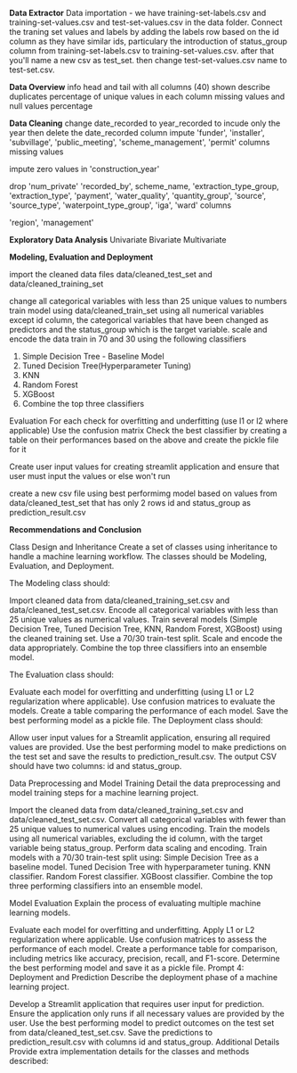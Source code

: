 __Data Extractor__
Data importation  - we have training-set-labels.csv and training-set-values.csv and test-set-values.csv in the data folder.
Connect the traning set values and labels by adding the labels row based on the id column as they have similar ids, particulary the introduction of status_group column from  training-set-labels.csv to training-set-values.csv. after that you'll name a new csv as test_set. then change test-set-values.csv name to test-set.csv.

__Data Overview__
info
head and tail with all columns (40) shown
describe
duplicates
percentage of unique values in each column
missing values and null values percentage


__Data Cleaning__
change date_recorded to year_recorded to incude only the year then delete the date_recorded column
impute 'funder', 'installer', 'subvillage', 'public_meeting', 'scheme_management', 'permit' columns missing values

impute zero values in 'construction_year'


drop 'num_private' 'recorded_by', scheme_name, 'extraction_type_group, 'extraction_type', 'payment', 'water_quality', 'quantity_group', 'source', 'source_type', 'waterpoint_type_group', 'iga', 'ward' columns 


'region', 'management' 





__Exploratory Data Analysis__
Univariate
Bivariate 
Multivariate



__Modeling, Evaluation and Deployment__ 


import the cleaned data files data/cleaned_test_set and data/cleaned_training_set

change all categorical variables with less than 25 unique values to numbers
train model using data/cleaned_train_set using all numerical variables except id column, the categorical variables that have been changed as predictors and the status_group which is the target variable. 
scale and encode the data
train in 70 and 30 using the following classifiers
1. Simple Decision Tree - Baseline Model
2. Tuned Decision Tree(Hyperparameter Tuning)
3. KNN
3. Random Forest
4. XGBoost 
5. Combine the top three classifiers 

Evaluation 
For each check for overfitting and underfitting (use l1 or l2 where applicable)
Use the confusion matrix 
Check the best classifier by creating a table on their performances based on the above and create the pickle file for it 

Create user input values for creating streamlit application and ensure that user must input the values or else won't run 

create a new csv file using best performimg model based on values from data/cleaned_test_set that has only 2 rows id and status_group as prediction_result.csv



__Recommendations and Conclusion__




Class Design and Inheritance
Create a set of classes using inheritance to handle a machine learning workflow. The classes should be Modeling, Evaluation, and Deployment.

The Modeling class should:

Import cleaned data from data/cleaned_training_set.csv and data/cleaned_test_set.csv.
Encode all categorical variables with less than 25 unique values as numerical values.
Train several models (Simple Decision Tree, Tuned Decision Tree, KNN, Random Forest, XGBoost) using the cleaned training set. Use a 70/30 train-test split.
Scale and encode the data appropriately.
Combine the top three classifiers into an ensemble model.

The Evaluation class should:

Evaluate each model for overfitting and underfitting (using L1 or L2 regularization where applicable).
Use confusion matrices to evaluate the models.
Create a table comparing the performance of each model.
Save the best performing model as a pickle file.
The Deployment class should:

Allow user input values for a Streamlit application, ensuring all required values are provided.
Use the best performing model to make predictions on the test set and save the results to prediction_result.csv. The output CSV should have two columns: id and status_group.


Data Preprocessing and Model Training
Detail the data preprocessing and model training steps for a machine learning project.

Import the cleaned data from data/cleaned_training_set.csv and data/cleaned_test_set.csv.
Convert all categorical variables with fewer than 25 unique values to numerical values using encoding.
Train the models using all numerical variables, excluding the id column, with the target variable being status_group.
Perform data scaling and encoding.
Train models with a 70/30 train-test split using:
Simple Decision Tree as a baseline model.
Tuned Decision Tree with hyperparameter tuning.
KNN classifier.
Random Forest classifier.
XGBoost classifier.
Combine the top three performing classifiers into an ensemble model.


Model Evaluation
Explain the process of evaluating multiple machine learning models.

Evaluate each model for overfitting and underfitting. Apply L1 or L2 regularization where applicable.
Use confusion matrices to assess the performance of each model.
Create a performance table for comparison, including metrics like accuracy, precision, recall, and F1-score.
Determine the best performing model and save it as a pickle file.
Prompt 4: Deployment and Prediction
Describe the deployment phase of a machine learning project.

Develop a Streamlit application that requires user input for prediction.
Ensure the application only runs if all necessary values are provided by the user.
Use the best performing model to predict outcomes on the test set from data/cleaned_test_set.csv.
Save the predictions to prediction_result.csv with columns id and status_group.
Additional Details
Provide extra implementation details for the classes and methods described:

